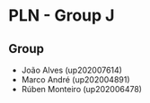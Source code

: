 # PLN - Group J

## Group

- João Alves (up202007614)
- Marco André (up202004891)
- Rúben Monteiro (up202006478)
